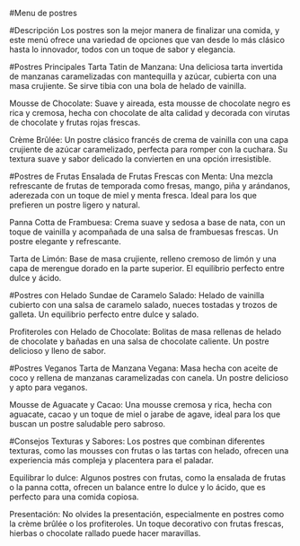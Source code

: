 #Menu de postres

#Descripción
Los postres son la mejor manera de finalizar una comida, y este menú ofrece una variedad de opciones que van desde lo más clásico hasta lo innovador, todos con un toque de sabor y elegancia.

#Postres Principales
Tarta Tatin de Manzana: Una deliciosa tarta invertida de manzanas caramelizadas con mantequilla y azúcar, cubierta con una masa crujiente. Se sirve tibia con una bola de helado de vainilla.

Mousse de Chocolate: Suave y aireada, esta mousse de chocolate negro es rica y cremosa, hecha con chocolate de alta calidad y decorada con virutas de chocolate y frutas rojas frescas.

Crème Brûlée: Un postre clásico francés de crema de vainilla con una capa crujiente de azúcar caramelizado, perfecta para romper con la cuchara. Su textura suave y sabor delicado la convierten en una opción irresistible.

#Postres de Frutas
Ensalada de Frutas Frescas con Menta: Una mezcla refrescante de frutas de temporada como fresas, mango, piña y arándanos, aderezada con un toque de miel y menta fresca. Ideal para los que prefieren un postre ligero y natural.

Panna Cotta de Frambuesa: Crema suave y sedosa a base de nata, con un toque de vainilla y acompañada de una salsa de frambuesas frescas. Un postre elegante y refrescante.

Tarta de Limón: Base de masa crujiente, relleno cremoso de limón y una capa de merengue dorado en la parte superior. El equilibrio perfecto entre dulce y ácido.

#Postres con Helado
Sundae de Caramelo Salado: Helado de vainilla cubierto con una salsa de caramelo salado, nueces tostadas y trozos de galleta. Un equilibrio perfecto entre dulce y salado.

Profiteroles con Helado de Chocolate: Bolitas de masa rellenas de helado de chocolate y bañadas en una salsa de chocolate caliente. Un postre delicioso y lleno de sabor.

#Postres Veganos
Tarta de Manzana Vegana: Masa hecha con aceite de coco y rellena de manzanas caramelizadas con canela. Un postre delicioso y apto para veganos.

Mousse de Aguacate y Cacao: Una mousse cremosa y rica, hecha con aguacate, cacao y un toque de miel o jarabe de agave, ideal para los que buscan un postre saludable pero sabroso.

#Consejos
Texturas y Sabores: Los postres que combinan diferentes texturas, como las mousses con frutas o las tartas con helado, ofrecen una experiencia más compleja y placentera para el paladar.

Equilibrar lo dulce: Algunos postres con frutas, como la ensalada de frutas o la panna cotta, ofrecen un balance entre lo dulce y lo ácido, que es perfecto para una comida copiosa.

Presentación: No olvides la presentación, especialmente en postres como la crème brûlée o los profiteroles. Un toque decorativo con frutas frescas, hierbas o chocolate rallado puede hacer maravillas.
